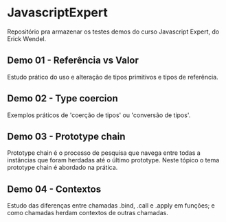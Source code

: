 # JavascriptExpert
Repositório pra armazenar os testes demos do curso Javascript Expert, do Erick Wendel.

## Demo 01 - Referência vs Valor
Estudo prático do uso e alteração de tipos primitivos e tipos de referência.

## Demo 02 - Type coercion
Exemplos práticos de 'coerção de tipos' ou 'conversão de tipos'.

## Demo 03 - Prototype chain
Prototype chain é o processo de pesquisa que navega entre todas a instâncias que foram herdadas até o último prototype.
Neste tópico o tema prototype chain é abordado na prática.

## Demo 04 - Contextos
Estudo das diferenças entre chamadas .bind, .call e .apply em funções; e como chamadas herdam contextos de outras chamadas.
